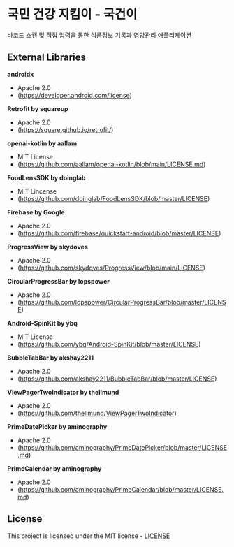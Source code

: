 # 국민 건강 지킴이 - 국건이

바코드 스캔 및 직접 입력을 통한 식품정보 기록과 영양관리 애플리케이션

## External Libraries
**androidx**
- Apache 2.0
- (https://developer.android.com/license)

**Retrofit by squareup**
- Apache 2.0
- (https://square.github.io/retrofit/)

**openai-kotlin by aallam**
- MIT License
- (https://github.com/aallam/openai-kotlin/blob/main/LICENSE.md)

**FoodLensSDK by doinglab**
- MIT Lincense
- (https://github.com/doinglab/FoodLensSDK/blob/master/LICENSE)

**Firebase by Google**
- Apache 2.0
- (https://github.com/firebase/quickstart-android/blob/master/LICENSE)

**ProgressView by skydoves**
- Apache 2.0
- (https://github.com/skydoves/ProgressView/blob/main/LICENSE)

**CircularProgressBar by lopspower**
- Apache 2.0
- (https://github.com/lopspower/CircularProgressBar/blob/master/LICENSE)

**Android-SpinKit by ybq**
- MIT License
- (https://github.com/ybq/Android-SpinKit/blob/master/LICENSE)

**BubbleTabBar by akshay2211**
- Apache 2.0
- (https://github.com/akshay2211/BubbleTabBar/blob/master/LICENSE)

**ViewPagerTwoIndicator by thellmund**
- Apache 2.0
- (https://github.com/thellmund/ViewPagerTwoIndicator)

**PrimeDatePicker by aminography**
- Apache 2.0
- (https://github.com/aminography/PrimeDatePicker/blob/master/LICENSE.md)

**PrimeCalendar by aminography**
- Apache 2.0
- (https://github.com/aminography/PrimeCalendar/blob/master/LICENSE.md)

## License
This project is licensed under the MIT license - [LICENSE](https://github.com/Good-Gun/Good-Gun/blob/main/LICENSE)
